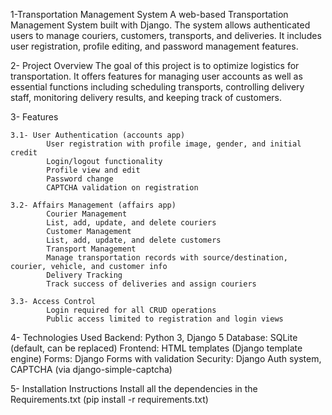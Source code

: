 
1-Transportation Management System
    A web-based Transportation Management System built with Django. The system allows authenticated users to manage couriers, customers, transports, and deliveries. It includes user registration, profile editing, and password management features.

2- Project Overview
    The goal of this project is to optimize logistics for transportation. It offers features for managing user accounts as well as essential functions including scheduling transports, controlling delivery staff, monitoring delivery results, and keeping track of customers.

3- Features

    3.1- User Authentication (accounts app)
            User registration with profile image, gender, and initial credit
            Login/logout functionality
            Profile view and edit
            Password change
            CAPTCHA validation on registration

    3.2- Affairs Management (affairs app)
            Courier Management
            List, add, update, and delete couriers
            Customer Management
            List, add, update, and delete customers
            Transport Management
            Manage transportation records with source/destination, courier, vehicle, and customer info
            Delivery Tracking
            Track success of deliveries and assign couriers

    3.3- Access Control
            Login required for all CRUD operations
            Public access limited to registration and login views

4- Technologies Used
        Backend: Python 3, Django 5
        Database: SQLite (default, can be replaced)
        Frontend: HTML templates (Django template engine)
        Forms: Django Forms with validation
        Security: Django Auth system, CAPTCHA (via django-simple-captcha)

5- Installation Instructions
        Install all the dependencies in the Requirements.txt (pip install -r requirements.txt)